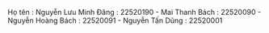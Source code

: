 Họ tên :
Nguyễn Lưu Minh Đăng : 22520190 -
Mai Thanh Bách : 22520090 -
Nguyễn Hoàng Bách : 22520091 -
Nguyễn Tấn Dũng : 22520001
